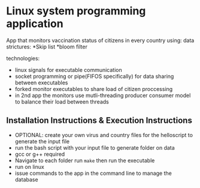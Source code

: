 # Linux system programming application

App that monitors vaccination status of citizens in every country using:
data strictures:
*Skip list
*bloom filter

technologies:
* linux signals for executable communication
* socket programming or pipe(FIFOS specifically) for data sharing between executables
* forked monitor executables to share load of citizen proccessing
* in 2nd app the monitors use mutli-threading producer consumer model to balance their load between threads

## Installation Instructions & Execution Instructions
- OPTIONAL: create your own virus and country files for the helloscript to generate the input file
- run the bash script with your input file to generate folder on data
- gcc or g++ required
- Navigate to each folder run `make` then run the executable
- run on linux
- issue commands to the app in the command line to manage the database
